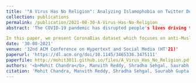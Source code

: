 ```yaml
---
title: '"A Virus Has No Religion": Analyzing Islamophobia on Twitter During the COVID-19 Outbreak'
collection: publications
permalink: /publication/2021-08-30-A-Virus-Has-No-Religion
abstract: 'The COVID-19 pandemic has disrupted people's lives driving them to act in fear, anxiety, and anger, leading to worldwide racist events in the physical world and online social networks. Though there are works focusing on Sinophobia during the COVID-19 pandemic, less attention has been given to the recent surge in Islamophobia. A large number of positive cases arising out of the religious Tablighi Jamaat gathering has driven people towards forming anti-Muslim communities around hashtags like #coronajihad, #tablighijamaatvirus on Twitter. In addition to the online spaces, the rise in Islamophobia has also resulted in increased hate crimes in the real world. Hence, an investigation is required to create interventions. To the best of our knowledge, we present the first large-scale quantitative study linking Islamophobia with COVID-19.

In this paper, we present CoronaBias dataset which focuses on anti-Muslim hate spanning four months, with over 410,990 tweets from 244,229 unique users. We use this dataset to perform longitudinal analysis. We find the relation between the trend on Twitter with the offline events that happened over time, measure the qualitative changes in the context associated with the Muslim community, and perform macro and micro topic analysis to find prevalent topics. We also explore the nature of the content, focusing on the toxicity of the URLs shared within the tweets present in the CoronaBias dataset. Apart from the content-based analysis, we focus on user analysis, revealing that the portrayal of religion as a symbol of patriotism played a crucial role in deciding how the Muslim community was perceived during the pandemic. Through these experiments, we reveal the existence of anti-Muslim rhetoric around COVID-19 in the Indian sub-continent.'
date: '30-08-2021'
venue: '32nd ACM Conference on Hypertext and Social Media (HT'21)'
paperurl: 'https://dl.acm.org/doi/10.1145/3465336.3475111'
paperfile: http://mohit3011.github.io/files/A_Virus_Has_No_Religion.pdf
authors: '<b>Mohit Chandra</b>, Manvith Reddy, Shradha Sehgal, Saurabh Gupta, Arun Balaji Buduru, Ponnurangam Kumaraguru'
citation: 'Mohit Chandra, Manvith Reddy, Shradha Sehgal, Saurabh Gupta, Arun Balaji Buduru, and Ponnurangam Kumaraguru. 2021. "A Virus Has No Religion": Analyzing Islamophobia on Twitter During the COVID-19 Outbreak. In Proceedings of the 32nd ACM Conference on Hypertext and Social Media (HT '21). Association for Computing Machinery, New York, NY, USA, 67–77. DOI:https://doi.org/10.1145/3465336.3475111'
---
```

